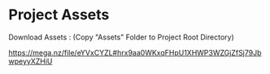 # Project Assets

Download Assets :
(Copy "Assets" Folder to Project Root Directory)

https://mega.nz/file/eYVxCYZL#hrx9aa0WKxqFHpU1XHWP3WZGjZfSj79JbwpeyyXZHiU